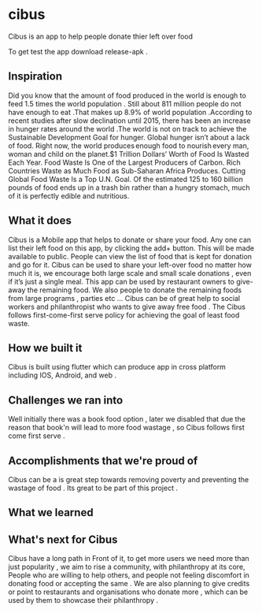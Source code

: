 # cibus
Cibus is an app to help people donate thier left over food

To get test the app download   release-apk . 

## Inspiration
Did you know that the amount of food produced in the world is enough to feed 1.5 times the world population . Still about 811 million people do not have enough to eat .That makes up 8.9% of world population .According to recent studies after slow declination until 2015, there has been an increase in hunger rates around the world .The world is not on track to achieve the Sustainable Development Goal for hunger. Global hunger isn’t about a lack of food. Right now, the world produces enough food to nourish every man, woman and child on the planet.$1 Trillion Dollars’ Worth of Food Is Wasted Each Year. Food Waste Is One of the Largest Producers of Carbon. Rich Countries Waste as Much Food as Sub-Saharan Africa Produces. Cutting Global Food Waste Is a Top U.N. Goal. Of the estimated 125 to 160 billion pounds of food ends up in a trash bin rather than a hungry stomach, much of it is perfectly edible and nutritious.


## What it does
Cibus is a Mobile app that helps to donate or share your food. Any one can list their left food on this app, by clicking the add+ button. This will be made available to public. People can view the list of food that is kept for donation and go for it. Cibus can be used to share your left-over food no matter how much it is, we encourage both large scale and small scale donations , even if it’s just a single meal. This app can be used by restaurant owners to give-away the remaining food. We also people to donate the remaining foods from large programs , parties etc … Cibus can be of great help to social workers and philanthropist who wants to give away free food . The Cibus follows first-come-first serve policy for achieving the goal of least food waste.

## How we built it
Cibus is built using flutter which can produce app in cross platform including IOS, Android, and web .

## Challenges we ran into
Well initially there was a book food option , later we disabled that due the reason that book'n will lead to more food wastage , so Cibus follows first come  first serve .
## Accomplishments that we're proud of
Cibus can be a is great step towards removing poverty and preventing the wastage of food . Its great to be part of this project .  

## What we learned

## What's next for Cibus

Cibus have a long path in Front of it, to get more users we need more than just popularity , we aim to rise a community, with philanthropy at its core, 
People who are willing to help others, and people not feeling discomfort in donating food or accepting the same . 
We are also planning to give credits or point to restaurants and organisations who donate more , which can be used by them to showcase their philanthropy .

